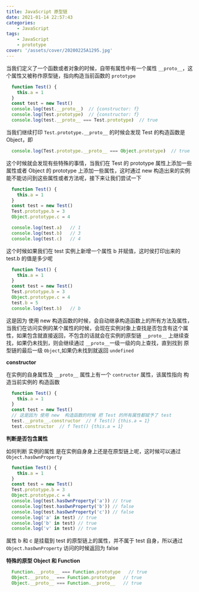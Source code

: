 ```yaml
---
title: JavaScript 原型链
date: 2021-01-14 22:57:43
categories:
    - JavaScript
tags:
    - JavaScript
    - prototype
cover: '/assets/cover/20200225A1295.jpg'
---
```



当我们定义了一个函数或者对象的时候，自带有属性中有一个属性 `__proto__`，这个属性又被称作原型链，指向构造当前函数的 `prototype`

~~~js
  function Test() {
    this.a = 1
  }
  const test = new Test()
  console.log(test.__proto__)  // {constructor: f}
  console.log(Test.prototype)  // {constructor: f}
  console.log(test.__proto__ === Test.prototype)  // true
~~~

当我们继续打印 `Test.prototype.__proto__` 的时候会发现 Test 的构造函数是 Object，即

~~~js
  console.log(Test.prototype.__proto__ === Object.prototype)  // true
~~~

这个时候就会发现有些特殊的事情，当我们在 Test 的 prototype 属性上添加一些属性或者 Object 的 prototype 上添加一些属性，这时通过 new 构造出来的实例能不能访问到这些属性或者方法呢，接下来让我们尝试一下

~~~js
  function Test() {
    this.a = 1
  }
  const test = new Test()
  Test.prototype.b = 3
  Object.prototype.c = 4

  console.log(test.a)   // 1
  console.log(test.b)   // 3
  console.log(test.c)   // 4
~~~~

这个时候如果我们在 test 实例上新增一个属性 b 并赋值，这时侯打印出来的 test.b 的值是多少呢
~~~js
  function Test() {
    this.a = 1
  }
  const test = new Test()
  Test.prototype.b = 3
  Object.prototype.c = 4
  test.b = 5
  console.log(test.b)   // b
~~~

这是因为 使用 new 构造函数的时候，会自动继承构造函数上的所有方法及属性，当我们在访问实例的某个属性的时候，会现在实例对象上查找是否包含有这个属性，如果包含就直接返回，不包含的话就会在实例的原型链 `__proto__` 上继续查找，如果仍未找到，则会继续通过 `__proto__`一级一级的向上查找，直到找到 原型链的最后一级 `Object`,如果仍未找到就返回 `undefined`

**constructor**

在实例的自身属性及 `__proto__` 属性上有一个 `contructor` 属性，该属性指向 构造当前实例的 构造函数

~~~js
  function Test() {
    this.a = 1
  }
  const test = new Test()
  // 这是因为 使用 new  构造函数的时候 把 Test 的所有属性都赋予了 test
  test.__proto__.constructor  // f Test() {this.a = 1}
  test.constructor  // f Test() {this.a = 1}
~~~

**判断是否包含属性**

如何判断 实例的属性 是在实例自身身上还是在原型链上呢，这时候可以通过 `Object.hasOwnProperty`

~~~js
  function Test() {
    this.a = 1
  }
  const test = new Test()
  Test.prototype.b = 3
  Object.prototype.c = 4
  console.log(test.hasOwnProperty('a')) // true
  console.log(test.hasOwnProperty('b')) // false
  console.log(test.hasOwnProperty('c')) // false
  console.log('a' in test) // true
  console.log('b' in test) // true
  console.log('v' in test) // true
~~~

属性 b 和 c 是挂载到 test 的原型链上的属性，并不属于 test 自身，所以通过 `Object.hasOwnProperty` 访问的时候返回为 false

**特殊的原型 Object 和 Function**

~~~js
  Function.__proto__ === Function.prototype   // true
  Object.__proto__ === Function.prototype   // true
  Object.__proto__ === Function.__proto__   // true
~~~
